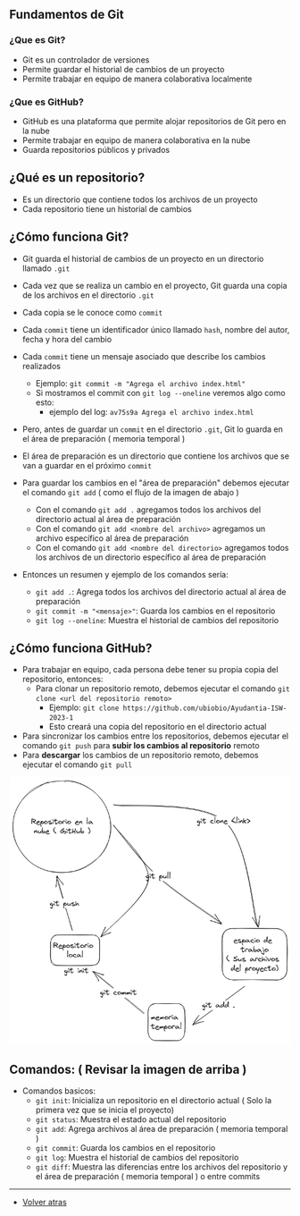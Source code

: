 ## Fundamentos de Git

### ¿Que es Git?

- Git es un controlador de versiones
- Permite guardar el historial de cambios de un proyecto
- Permite trabajar en equipo de manera colaborativa localmente

### ¿Que es GitHub?

- GitHub es una plataforma que permite alojar repositorios de Git pero en la nube
- Permite trabajar en equipo de manera colaborativa en la nube
- Guarda repositorios públicos y privados

## ¿Qué es un repositorio?

- Es un directorio que contiene todos los archivos de un proyecto
- Cada repositorio tiene un historial de cambios

## ¿Cómo funciona Git?

- Git guarda el historial de cambios de un proyecto en un directorio llamado `.git`
- Cada vez que se realiza un cambio en el proyecto, Git guarda una copia de los archivos en el directorio `.git`
- Cada copia se le conoce como `commit`
- Cada `commit` tiene un identificador único llamado `hash`, nombre del autor, fecha y hora del cambio
- Cada `commit` tiene un mensaje asociado que describe los cambios realizados
    - Ejemplo: `git commit -m "Agrega el archivo index.html"`
    - Si mostramos el commit con `git log --oneline` veremos algo como esto:
        - ejemplo del log: `av75s9a Agrega el archivo index.html`
- Pero, antes de guardar un `commit` en el directorio `.git`, Git lo guarda en el área de preparación ( memoria temporal )
- El área de preparación es un directorio que contiene los archivos que se van a guardar en el próximo `commit`
- Para guardar los cambios en el "área de preparación" debemos ejecutar el comando `git add` ( como el flujo de la imagen de abajo )
  - Con el comando `git add .` agregamos todos los archivos del directorio actual al área de preparación
  - Con el comando `git add <nombre del archivo>` agregamos un archivo específico al área de preparación
  - Con el comando `git add <nombre del directorio>` agregamos todos los archivos de un directorio específico al área de preparación

- Entonces un resumen y ejemplo de los comandos sería:
    - `git add .`: Agrega todos los archivos del directorio actual al área de preparación
    - `git commit -m "<mensaje>"`: Guarda los cambios en el repositorio
    - `git log --oneline`: Muestra el historial de cambios del repositorio

## ¿Cómo funciona GitHub?

- Para trabajar en equipo, cada persona debe tener su propia copia del repositorio, entonces:
  - Para clonar un repositorio remoto, debemos ejecutar el comando `git clone <url del repositorio remoto>`
    - Ejemplo: `git clone https://github.com/ubiobio/Ayudantia-ISW-2023-1`
    - Esto creará una copia del repositorio en el directorio actual
- Para sincronizar los cambios entre los repositorios, debemos ejecutar el comando `git push` para **subir los cambios al repositorio** remoto
- Para **descargar** los cambios de un repositorio remoto, debemos ejecutar el comando `git pull`




![img_1.png](img_1.png)


## Comandos: ( Revisar la imagen de arriba )

- Comandos basicos:
    - `git init`: Inicializa un repositorio en el directorio actual ( Solo la primera vez que se inicia el proyecto)
    - `git status`: Muestra el estado actual del repositorio
    - `git add`: Agrega archivos al área de preparación ( memoria temporal )
    - `git commit`: Guarda los cambios en el repositorio
    - `git log`: Muestra el historial de cambios del repositorio
    - `git diff`: Muestra las diferencias entre los archivos del repositorio y el área de preparación ( memoria temporal ) o entre commits






____

- [Volver atras](../../README.md)
